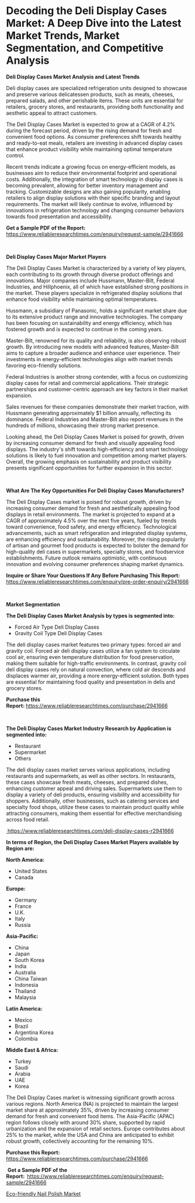 <p><h1>Decoding the Deli Display Cases Market: A Deep Dive into the Latest Market Trends, Market Segmentation, and Competitive Analysis</h1></p><p><strong>Deli Display Cases Market Analysis and Latest Trends</strong></p>
<p><p>Deli display cases are specialized refrigeration units designed to showcase and preserve various delicatessen products, such as meats, cheeses, prepared salads, and other perishable items. These units are essential for retailers, grocery stores, and restaurants, providing both functionality and aesthetic appeal to attract customers. </p><p>The Deli Display Cases Market is expected to grow at a CAGR of 4.2% during the forecast period, driven by the rising demand for fresh and convenient food options. As consumer preferences shift towards healthy and ready-to-eat meals, retailers are investing in advanced display cases that enhance product visibility while maintaining optimal temperature control. </p><p>Recent trends indicate a growing focus on energy-efficient models, as businesses aim to reduce their environmental footprint and operational costs. Additionally, the integration of smart technology in display cases is becoming prevalent, allowing for better inventory management and tracking. Customizable designs are also gaining popularity, enabling retailers to align display solutions with their specific branding and layout requirements. The market will likely continue to evolve, influenced by innovations in refrigeration technology and changing consumer behaviors towards food presentation and accessibility.</p></p>
<p><strong>Get a Sample PDF of the Report:&nbsp;</strong> <a href="https://www.reliableresearchtimes.com/enquiry/request-sample/2941666?utm_campaign=3523&utm_medium=2&utm_source=Github&utm_content=ia&utm_term=15032025&utm_id=deli-display-cases">https://www.reliableresearchtimes.com/enquiry/request-sample/2941666</a></p>
<p>&nbsp;</p>
<p><strong>Deli Display Cases Major Market Players</strong></p>
<p><p>The Deli Display Cases Market is characterized by a variety of key players, each contributing to its growth through diverse product offerings and innovations. Major companies include Hussmann, Master-Bilt, Federal Industries, and Hillphoenix, all of which have established strong positions in the market. These players specialize in refrigerated display solutions that enhance food visibility while maintaining optimal temperatures.</p><p>Hussmann, a subsidiary of Panasonic, holds a significant market share due to its extensive product range and innovative technologies. The company has been focusing on sustainability and energy efficiency, which has fostered growth and is expected to continue in the coming years.</p><p>Master-Bilt, renowned for its quality and reliability, is also observing robust growth. By introducing new models with advanced features, Master-Bilt aims to capture a broader audience and enhance user experience. Their investments in energy-efficient technologies align with market trends favoring eco-friendly solutions.</p><p>Federal Industries is another strong contender, with a focus on customizing display cases for retail and commercial applications. Their strategic partnerships and customer-centric approach are key factors in their market expansion.</p><p>Sales revenues for these companies demonstrate their market traction, with Hussmann generating approximately $1 billion annually, reflecting its dominance. Federal Industries and Master-Bilt also report revenues in the hundreds of millions, showcasing their strong market presence.</p><p>Looking ahead, the Deli Display Cases Market is poised for growth, driven by increasing consumer demand for fresh and visually appealing food displays. The industry's shift towards high-efficiency and smart technology solutions is likely to fuel innovation and competition among market players. Overall, the growing emphasis on sustainability and product visibility presents significant opportunities for further expansion in this sector.</p></p>
<p>&nbsp;</p>
<p><strong>What Are The Key Opportunities For Deli Display Cases Manufacturers?</strong></p>
<p><p>The Deli Display Cases market is poised for robust growth, driven by increasing consumer demand for fresh and aesthetically appealing food displays in retail environments. The market is projected to expand at a CAGR of approximately 4.5% over the next five years, fueled by trends toward convenience, food safety, and energy efficiency. Technological advancements, such as smart refrigeration and integrated display systems, are enhancing efficiency and sustainability. Moreover, the rising popularity of artisan and gourmet food products is expected to bolster the demand for high-quality deli cases in supermarkets, specialty stores, and foodservice establishments. Future outlook remains optimistic, with continuous innovation and evolving consumer preferences shaping market dynamics.</p></p>
<p><strong>Inquire or Share Your Questions If Any Before Purchasing This Report:</strong> <a href="https://www.reliableresearchtimes.com/enquiry/pre-order-enquiry/2941666?utm_campaign=3523&utm_medium=2&utm_source=Github&utm_content=ia&utm_term=15032025&utm_id=deli-display-cases">https://www.reliableresearchtimes.com/enquiry/pre-order-enquiry/2941666</a></p>
<p>&nbsp;</p>
<p><strong>Market Segmentation</strong></p>
<p><strong>The Deli Display Cases Market Analysis by types is segmented into:</strong></p>
<p><ul><li>Forced Air Type Deli Display Cases</li><li>Gravity Coil Type Deli Display Cases</li></ul></p>
<p><p>The deli display cases market features two primary types: forced air and gravity coil. Forced air deli display cases utilize a fan system to circulate cool air, ensuring even temperature distribution for food preservation, making them suitable for high-traffic environments. In contrast, gravity coil deli display cases rely on natural convection, where cold air descends and displaces warmer air, providing a more energy-efficient solution. Both types are essential for maintaining food quality and presentation in delis and grocery stores.</p></p>
<p><strong>Purchase this Report:&nbsp;</strong><a href="https://www.reliableresearchtimes.com/purchase/2941666?utm_campaign=3523&utm_medium=2&utm_source=Github&utm_content=ia&utm_term=15032025&utm_id=deli-display-cases">https://www.reliableresearchtimes.com/purchase/2941666</a></p>
<p>&nbsp;</p>
<p><strong>The Deli Display Cases Market Industry Research by Application is segmented into:</strong></p>
<p><ul><li>Restaurant</li><li>Supermarket</li><li>Others</li></ul></p>
<p><p>The deli display cases market serves various applications, including restaurants and supermarkets, as well as other sectors. In restaurants, these cases showcase fresh meats, cheeses, and prepared dishes, enhancing customer appeal and driving sales. Supermarkets use them to display a variety of deli products, ensuring visibility and accessibility for shoppers. Additionally, other businesses, such as catering services and specialty food shops, utilize these cases to maintain product quality while attracting consumers, making them essential for effective merchandising across food retail.</p></p>
<p><a href="https://www.reliableresearchtimes.com/deli-display-cases-r2941666?utm_campaign=3523&utm_medium=2&utm_source=Github&utm_content=ia&utm_term=15032025&utm_id=deli-display-cases">&nbsp;https://www.reliableresearchtimes.com/deli-display-cases-r2941666</a></p>
<p><strong>In terms of Region, the Deli Display Cases Market Players available by Region are:</strong></p>
<p>
    <p> <strong> North America: </strong>
        <ul>
            <li>United States</li>
            <li>Canada</li>
        </ul>
        </p> 
    <p> <strong> Europe: </strong>
        <ul>
            <li>Germany</li>
            <li>France</li>
            <li>U.K.</li>
            <li>Italy</li>
            <li>Russia</li>
        </ul>
        </p> 
    <p> <strong> Asia-Pacific: </strong>
        <ul>
            <li>China</li>
            <li>Japan</li>
            <li>South Korea</li>
            <li>India</li>
            <li>Australia</li>
            <li>China Taiwan</li>
            <li>Indonesia</li>
            <li>Thailand</li>
            <li>Malaysia</li>
        </ul>
        </p> 
    <p> <strong> Latin America: </strong>
        <ul>
            <li>Mexico</li>
            <li>Brazil</li>
            <li>Argentina Korea</li>
            <li>Colombia</li>
        </ul>
        </p> 
    <p> <strong> Middle East & Africa: </strong>
        <ul>
            <li>Turkey</li>
            <li>Saudi</li>
            <li>Arabia</li>
            <li>UAE</li>
            <li>Korea</li>
        </ul>
    </p>
    </p>
<p><p>The Deli Display Cases market is witnessing significant growth across various regions. North America (NA) is projected to maintain the largest market share at approximately 35%, driven by increasing consumer demand for fresh and convenient food items. The Asia-Pacific (APAC) region follows closely with around 30% share, supported by rapid urbanization and the expansion of retail sectors. Europe contributes about 25% to the market, while the USA and China are anticipated to exhibit robust growth, collectively accounting for the remaining 10%.</p></p>
<p><strong>Purchase this Report: </strong><a href="https://www.reliableresearchtimes.com/purchase/2941666?utm_campaign=3523&utm_medium=2&utm_source=Github&utm_content=ia&utm_term=15032025&utm_id=deli-display-cases">https://www.reliableresearchtimes.com/purchase/2941666</a></p>
<p>&nbsp;<strong>Get a Sample PDF of the Report:&nbsp;&nbsp;</strong><a href="https://www.reliableresearchtimes.com/enquiry/request-sample/2941666?utm_campaign=3523&utm_medium=2&utm_source=Github&utm_content=ia&utm_term=15032025&utm_id=deli-display-cases">https://www.reliableresearchtimes.com/enquiry/request-sample/2941666</a></p>
<p><strong></strong></p>
<p><p><a href="https://github.com/tafuaraasswn/Market-Research-Report-List-1/blob/main/eco-friendly-nail-polish-market.md?utm_campaign=3523&utm_medium=2&utm_source=Github&utm_content=ia&utm_term=15032025&utm_id=deli-display-cases">Eco-friendly Nail Polish Market</a></p></p>